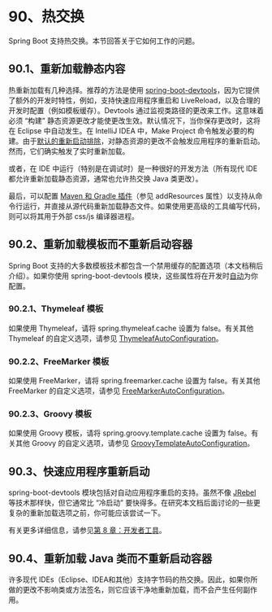 # 90、热交换

Spring Boot 支持热交换。本节回答关于它如何工作的问题。

## 90.1、重新加载静态内容

热重新加载有几种选择。推荐的方法是使用 [spring-boot-devtools](https://docs.spring.io/spring-boot/docs/2.3.12.RELEASE/reference/html/using-spring-boot.html#using-boot-devtools)，因为它提供了额外的开发时特性，例如，支持快速应用程序重启和 LiveReload，以及合理的开发时配置（例如模板缓存）。Devtools 通过监视类路径的更改来工作。这意味着必须 “构建” 静态资源更改才能使更改生效。默认情况下，当你保存更改时，这将在 Eclipse 中自动发生。在 IntelliJ IDEA 中，Make Project 命令触发必要的构建。由于[默认的重新启动排除](https://docs.spring.io/spring-boot/docs/2.3.12.RELEASE/reference/html/using-spring-boot.html#using-boot-devtools-restart-exclude)，对静态资源的更改不会触发应用程序的重新启动。然而，它们确实触发了实时重新加载。

或者，在 IDE 中运行（特别是在调试时）是一种很好的开发方法（所有现代 IDE 都允许重新加载静态资源，通常也允许热交换 Java 类更改）。

最后，可以配置 [Maven 和 Gradle 插件](https://docs.spring.io/spring-boot/docs/2.3.12.RELEASE/reference/html/build-tool-plugins.html#build-tool-plugins)（参见 addResources 属性）以支持从命令行运行，并直接从源代码重新加载静态文件。如果使用更高级的工具编写代码，则可以将其用于外部 css/js 编译器进程。

## 90.2、重新加载模板而不重新启动容器

Spring Boot 支持的大多数模板技术都包含一个禁用缓存的配置选项（本文档稍后介绍）。如果你使用 spring-boot-devtools 模块，这些属性将在开发时[自动](https://docs.spring.io/spring-boot/docs/2.3.12.RELEASE/reference/html/using-spring-boot.html#using-boot-devtools-property-defaults)为你配置。

### 90.2.1、Thymeleaf 模板

如果使用 Thymeleaf，请将 spring.thymeleaf.cache 设置为 false。有关其他 Thymeleaf 的自定义选项，请参见 [ThymeleafAutoConfiguration](https://github.com/spring-projects/spring-boot/blob/v2.3.12.RELEASE/spring-boot-project/spring-boot-autoconfigure/src/main/java/org/springframework/boot/autoconfigure/thymeleaf/ThymeleafAutoConfiguration.java)。

### 90.2.2、FreeMarker 模板

如果使用 FreeMarker，请将 spring.freemarker.cache 设置为 false。有关其他 FreeMarker 的自定义选项，请参见 [FreeMarkerAutoConfiguration](https://github.com/spring-projects/spring-boot/blob/v2.3.12.RELEASE/spring-boot-project/spring-boot-autoconfigure/src/main/java/org/springframework/boot/autoconfigure/freemarker/FreeMarkerAutoConfiguration.java)。

### 90.2.3、Groovy 模板

如果使用 Groovy 模板，请将 spring.groovy.template.cache 设置为 false。有关其他 Groovy 的自定义选项，请参见 [GroovyTemplateAutoConfiguration](https://github.com/spring-projects/spring-boot/tree/v2.3.12.RELEASE/spring-boot-project/spring-boot-autoconfigure/src/main/java/org/springframework/boot/autoconfigure/groovy/template/GroovyTemplateAutoConfiguration.java)。

## 90.3、快速应用程序重新启动

spring-boot-devtools 模块包括对自动应用程序重启的支持。虽然不像 [JRebel](https://www.jrebel.com/products/jrebel) 等技术那样快，但它通常比 “冷启动” 要快得多。在研究本文档后面讨论的一些更复杂的重新加载选项之前，你可能应该尝试一下。

有关更多详细信息，请参见[第 8 章：开发者工具](https://docs.spring.io/spring-boot/docs/2.3.12.RELEASE/reference/html/using-spring-boot.html#using-boot-devtools)。

## 90.4、重新加载 Java 类而不重新启动容器

许多现代 IDEs（Eclipse、IDEA和其他）支持字节码的热交换。因此，如果你所做的更改不影响类或方法签名，则它应该干净地重新加载，而不会产生任何副作用。
